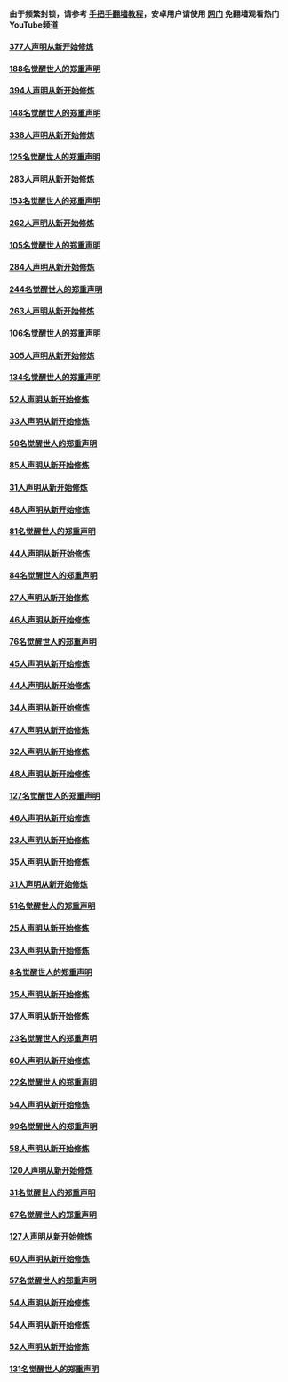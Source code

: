 #### 由于频繁封锁，请参考 [手把手翻墙教程](https://github.com/gfw-breaker/guides/wiki/)，安卓用户请使用 [网门](https://github.com/gfw-breaker/nogfw/blob/master/dl.md?t=05120302) 免翻墙观看热门YouTube频道 

#### [377人声明从新开始修炼](../pages/91/424867.md?t=05120302) 

#### [188名觉醒世人的郑重声明](../pages/91/424866.md?t=05120302) 

#### [394人声明从新开始修炼](../pages/91/423914.md?t=05120302) 

#### [148名觉醒世人的郑重声明](../pages/91/423913.md?t=05120302) 

#### [338人声明从新开始修炼](../pages/91/423540.md?t=05120302) 

#### [125名觉醒世人的郑重声明](../pages/91/423539.md?t=05120302) 

#### [283人声明从新开始修炼](../pages/91/423296.md?t=05120302) 

#### [153名觉醒世人的郑重声明](../pages/91/423295.md?t=05120302) 

#### [262人声明从新开始修炼](../pages/91/423004.md?t=05120302) 

#### [105名觉醒世人的郑重声明](../pages/91/423003.md?t=05120302) 

#### [284人声明从新开始修炼](../pages/91/422707.md?t=05120302) 

#### [244名觉醒世人的郑重声明](../pages/91/422706.md?t=05120302) 

#### [263人声明从新开始修炼](../pages/91/422553.md?t=05120302) 

#### [106名觉醒世人的郑重声明](../pages/91/422552.md?t=05120302) 

#### [305人声明从新开始修炼](../pages/91/422153.md?t=05120302) 

#### [134名觉醒世人的郑重声明](../pages/91/422152.md?t=05120302) 

#### [52人声明从新开始修炼](../pages/91/421846.md?t=05120302) 

#### [33人声明从新开始修炼](../pages/91/421804.md?t=05120302) 

#### [58名觉醒世人的郑重声明](../pages/91/421845.md?t=05120302) 

#### [85人声明从新开始修炼](../pages/91/421769.md?t=05120302) 

#### [31人声明从新开始修炼](../pages/91/421763.md?t=05120302) 

#### [48人声明从新开始修炼](../pages/91/421605.md?t=05120302) 

#### [81名觉醒世人的郑重声明](../pages/91/421656.md?t=05120302) 

#### [44人声明从新开始修炼](../pages/91/421544.md?t=05120302) 

#### [84名觉醒世人的郑重声明](../pages/91/421543.md?t=05120302) 

#### [27人声明从新开始修炼](../pages/91/421465.md?t=05120302) 

#### [46人声明从新开始修炼](../pages/91/421454.md?t=05120302) 

#### [76名觉醒世人的郑重声明](../pages/91/421453.md?t=05120302) 

#### [45人声明从新开始修炼](../pages/91/421452.md?t=05120302) 

#### [44人声明从新开始修炼](../pages/91/421422.md?t=05120302) 

#### [34人声明从新开始修炼](../pages/91/421322.md?t=05120302) 

#### [47人声明从新开始修炼](../pages/91/421264.md?t=05120302) 

#### [32人声明从新开始修炼](../pages/91/421225.md?t=05120302) 

#### [48人声明从新开始修炼](../pages/91/421202.md?t=05120302) 

#### [127名觉醒世人的郑重声明](../pages/91/421224.md?t=05120302) 

#### [46人声明从新开始修炼](../pages/91/421203.md?t=05120302) 

#### [23人声明从新开始修炼](../pages/91/421138.md?t=05120302) 

#### [35人声明从新开始修炼](../pages/91/421122.md?t=05120302) 

#### [31人声明从新开始修炼](../pages/91/421081.md?t=05120302) 

#### [51名觉醒世人的郑重声明](../pages/91/421080.md?t=05120302) 

#### [25人声明从新开始修炼](../pages/91/421020.md?t=05120302) 

#### [23人声明从新开始修炼](../pages/91/420884.md?t=05120302) 

#### [8名觉醒世人的郑重声明](../pages/91/420883.md?t=05120302) 

#### [35人声明从新开始修炼](../pages/91/420809.md?t=05120302) 

#### [37人声明从新开始修炼](../pages/91/420766.md?t=05120302) 

#### [23名觉醒世人的郑重声明](../pages/91/420765.md?t=05120302) 

#### [60人声明从新开始修炼](../pages/91/420727.md?t=05120302) 

#### [22名觉醒世人的郑重声明](../pages/91/420726.md?t=05120302) 

#### [54人声明从新开始修炼](../pages/91/420529.md?t=05120302) 

#### [99名觉醒世人的郑重声明](../pages/91/420528.md?t=05120302) 

#### [58人声明从新开始修炼](../pages/91/420198.md?t=05120302) 

#### [120人声明从新开始修炼](../pages/91/420141.md?t=05120302) 

#### [31名觉醒世人的郑重声明](../pages/91/420197.md?t=05120302) 

#### [67名觉醒世人的郑重声明](../pages/91/420140.md?t=05120302) 

#### [127人声明从新开始修炼](../pages/91/420082.md?t=05120302) 

#### [60人声明从新开始修炼](../pages/91/420081.md?t=05120302) 

#### [57名觉醒世人的郑重声明](../pages/91/420080.md?t=05120302) 

#### [54人声明从新开始修炼](../pages/91/419533.md?t=05120302) 

#### [54人声明从新开始修炼](../pages/91/419532.md?t=05120302) 

#### [52人声明从新开始修炼](../pages/91/419531.md?t=05120302) 

#### [131名觉醒世人的郑重声明](../pages/91/419530.md?t=05120302) 


